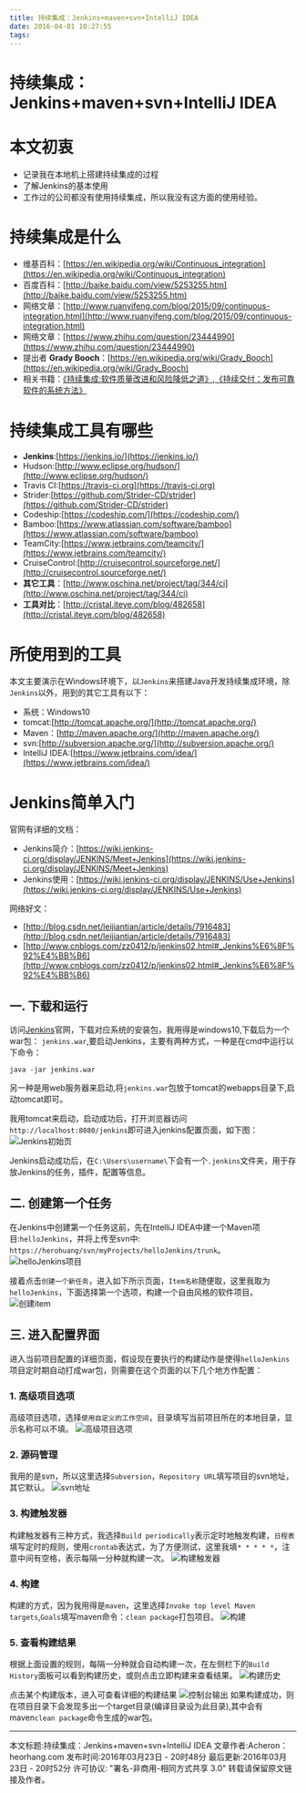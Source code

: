```yaml
---
title: 持续集成：Jenkins+maven+svn+IntelliJ IDEA
date: 2016-04-01 10:27:55
tags:
---
```


# 持续集成：Jenkins+maven+svn+IntelliJ IDEA                                   

# 本文初衷
- 记录我在本地机上搭建持续集成的过程
- 了解Jenkins的基本使用
- 工作过的公司都没有使用持续集成，所以我没有这方面的使用经验。

# 持续集成是什么

- 维基百科：[https://en.wikipedia.org/wiki/Continuous_integration](https://en.wikipedia.org/wiki/Continuous_integration)
- 百度百科：[http://baike.baidu.com/view/5253255.htm](http://baike.baidu.com/view/5253255.htm)
- 网络文章：[http://www.ruanyifeng.com/blog/2015/09/continuous-integration.html](http://www.ruanyifeng.com/blog/2015/09/continuous-integration.html)
- 网络文章：[https://www.zhihu.com/question/23444990](https://www.zhihu.com/question/23444990)
- 提出者 **Grady Booch**：[https://en.wikipedia.org/wiki/Grady_Booch](https://en.wikipedia.org/wiki/Grady_Booch)
- 相关书籍：[《持续集成:软件质量改进和风险降低之道》](https://book.douban.com/subject/2580604/),[《持续交付：发布可靠软件的系统方法》](https://book.douban.com/subject/6862062/)

# 持续集成工具有哪些
    
- **Jenkins**:[https://jenkins.io/](https://jenkins.io/)
- Hudson:[http://www.eclipse.org/hudson/](http://www.eclipse.org/hudson/)
- Travis CI:[https://travis-ci.org](https://travis-ci.org)
- Strider:[https://github.com/Strider-CD/strider](https://github.com/Strider-CD/strider)
- Codeship:[https://codeship.com/](https://codeship.com/)
- Bamboo:[https://www.atlassian.com/software/bamboo](https://www.atlassian.com/software/bamboo)
- TeamCity:[https://www.jetbrains.com/teamcity/](https://www.jetbrains.com/teamcity/)
- CruiseControl:[http://cruisecontrol.sourceforge.net/](http://cruisecontrol.sourceforge.net/)
- **其它工具**：[http://www.oschina.net/project/tag/344/ci](http://www.oschina.net/project/tag/344/ci)
- **工具对比**：[http://cristal.iteye.com/blog/482658](http://cristal.iteye.com/blog/482658) 

# 所使用到的工具

本文主要演示在Windows环境下，以`Jenkins`来搭建Java开发持续集成环境，除`Jenkins`以外，用到的其它工具有以下：

- 系统：Windows10
- tomcat:[http://tomcat.apache.org/](http://tomcat.apache.org/)
- Maven：[http://maven.apache.org/](http://maven.apache.org/)
- svn:[http://subversion.apache.org/](http://subversion.apache.org/)
- IntelliJ IDEA:[https://www.jetbrains.com/idea/](https://www.jetbrains.com/idea/)

# Jenkins简单入门

官网有详细的文档：
- Jenkins简介：[https://wiki.jenkins-ci.org/display/JENKINS/Meet+Jenkins](https://wiki.jenkins-ci.org/display/JENKINS/Meet+Jenkins)
- Jenkins使用：[https://wiki.jenkins-ci.org/display/JENKINS/Use+Jenkins](https://wiki.jenkins-ci.org/display/JENKINS/Use+Jenkins)

网络好文：
- [http://blog.csdn.net/leijiantian/article/details/7916483](http://blog.csdn.net/leijiantian/article/details/7916483)
- [http://www.cnblogs.com/zz0412/p/jenkins02.html#_Jenkins%E6%8F%92%E4%BB%B6](http://www.cnblogs.com/zz0412/p/jenkins02.html#_Jenkins%E6%8F%92%E4%BB%B6)

## 一. 下载和运行
访问[Jenkins](https://jenkins.io/)官网，下载对应系统的安装包，我用得是windows10,下载后为一个war包： `jenkins.war`,要启动Jenkins，主要有两种方式，一种是在cmd中运行以下命令：

```
java -jar jenkins.war
```

另一种是用web服务器来启动,将`jenkins.war`包放于tomcat的webapps目录下,启动tomcat即可。

我用tomcat来启动，启动成功后，打开浏览器访问`http://localhost:8080/jenkins`即可进入jenkins配置页面，如下图：
![Jenkins初始页](../images/jenkins-start-page.png)

Jenkins启动成功后，在`C:\Users\username\`下会有一个`.jenkins`文件夹，用于存放Jenkins的任务，插件，配置等信息。

## 二. 创建第一个任务
在Jenkins中创建第一个任务这前，先在IntelliJ IDEA中建一个Maven项目:`helloJenkins`，并将上传至svn中:` https://herohuang/svn/myProjects/helloJenkins/trunk`。
![helloJenkins项目](../images/helloJenkins-project.png)

接着点击`创建一个新任务`，进入如下所示页面，`Item名称`随便取，这里我取为`helloJenkins`，下面选择第一个选项，构建一个自由风格的软件项目。
![创建item](../images/create-a-item.png)

## 三. 进入配置界面
进入当前项目配置的详细页面，假设现在要执行的构建动作是使得`helloJenkins`项目定时期自动打成war包，则需要在这个页面的以下几个地方作配置：

### 1. 高级项目选项
高级项目选项，选择`使用自定义的工作空间`，目录填写当前项目所在的本地目录，显示名称可以不填。
![高级项目选项](../images/helloJenkins_gaojixiangmuxuanxiang.png) 

### 2. 源码管理
我用的是svn，所以这里选择`Subversion`，`Repository URL`填写项目的svn地址，其它默认。
![svn地址](../images/helloJenkins_svn.png)

### 3. 构建触发器
构建触发器有三种方式，我选择`Build periodically`表示定时地触发构建，`日程表`填写定时的规则，使用`crontab`表达式，为了方便测试，这里我填`* * * * *`，注意中间有空格，表示每隔一分种就构建一次。
![构建触发器](../images/helloJenkins_biuld.png)

### 4. 构建
构建的方式，因为我用得是`maven`，这里选择`Invoke top level Maven targets`,`Goals`填写maven命令：`clean package`打包项目。
![构建](../images/helloJenkins_maven.png)

### 5. 查看构建结果
根据上面设置的规则，每隔一分种就会自动构建一次，在左侧栏下的`Build History`面板可以看到构建历史，或则点击立即构建来查看结果。
![构建历史](../images/helloJenkins_buildhistory.png)

点击某个构建版本，进入可查看详细的构建结果
![控制台输出](../images/helloJenkins_consoleoutput.png)
如果构建成功，则在项目目录下会发现多出一个target目录(编译目录设为此目录),其中会有maven`clean package`命令生成的war包。

---
>
本文标题:持续集成：Jenkins+maven+svn+IntelliJ IDEA
文章作者:Acheron：heorhang.com
发布时间:2016年03月23日 - 20时48分
最后更新:2016年03月23日 - 20时52分 
许可协议: "署名-非商用-相同方式共享 3.0" 转载请保留原文链接及作者。


